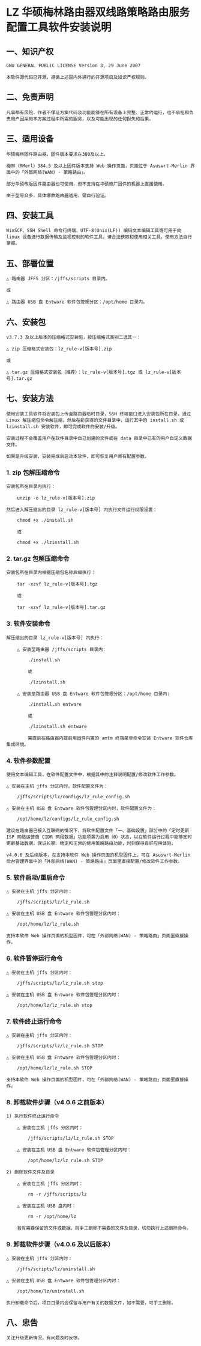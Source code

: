 # LZ 华硕梅林路由器双线路策略路由服务配置工具软件安装说明

## 一、知识产权

    GNU GENERAL PUBLIC LICENSE Version 3, 29 June 2007

    本软件源代码已开源，遵循上述国内外通行的开源项目及知识产权规则。

## 二、免责声明

    凡事都有风险，作者不保证方案代码及功能能够在所有设备上完整、正常的运行，也不承担和负责用户因采用本方案过程中所需的服务，以及可能出现的任何损失和后果。

## 三、适用设备

    华硕梅林固件路由器，固件版本要求在380及以上。

    梅林（RMerl）384.5 及以上固件版本支持 Web 操作页面，页面位于 Asuswrt-Merlin 界面中的「外部网络(WAN) - 策略路由」。

    部分华硕改版固件路由器也可使用，但不支持在华硕原厂固件的机器上直接使用。

    由于型号众多，具体哪款路由器适用，需自行验证。

## 四、安装工具

    WinSCP、SSH Shell 命令行终端、UTF-8(Unix(LF)) 编码文本编辑工具等可用于向 linux 设备进行数据传输及监视控制的软件工具，请合法获取和使用相关工具，使用方法自行掌握。

## 五、部署位置

    △ 路由器 JFFS 分区：/jffs/scripts 目录内。

    或

    △ 路由器 USB 盘 Entware 软件包管理分区：/opt/home 目录内。

## 六、安装包

    v3.7.3 及以上版本的压缩格式安装包，按压缩格式类别二选其一：

    △ zip 压缩格式安装包：lz_rule-v[版本号].zip

    或

    △ tar.gz 压缩格式安装包（推荐）：lz_rule-v[版本号].tgz 或 lz_rule-v[版本号].tar.gz

## 七、安装方法

    使用安装工具软件将安装包上传至路由器临时目录，SSH 终端窗口进入安装包所在目录，通过 Linux 解压缩包命令解压缩，然后在新获得的文件目录中，运行其中的 install.sh 或 lzinstall.sh 安装软件，即可完成软件的安装/升级。

    安装过程不会覆盖用户在软件目录中自己创建的文件或在 data 目录中已有的用户自定义数据文件。

    如果是升级安装，安装完成后启动本软件，即可恢复用户原有配置参数。

### 1. zip 包解压缩命令

    安装包所在目录内执行：

        unzip -o lz_rule-v[版本号].zip

    然后进入解压缩出的目录 lz_rule-v[版本号] 内执行文件运行权限设置：

        chmod +x ./install.sh

        或

        chmod +x ./lzinstall.sh

### 2. tar.gz 包解压缩命令

    安装包所在目录内根据压缩包名称后缀执行：

        tar -xzvf lz_rule-v[版本号].tgz

        或

        tar -xzvf lz_rule-v[版本号].tar.gz

### 3. 软件安装命令

    解压缩出的目录 lz_rule-v[版本号] 内执行：

        △ 安装至路由器 /jffs/scripts 目录内:

            ./install.sh

            或

            ./lzinstall.sh

        △ 安装至路由器 USB 盘 Entware 软件包管理分区：/opt/home 目录内:

            ./install.sh entware

            或

            ./lzinstall.sh entware

            需提前在路由器内提前用固件内置的 amtm 终端菜单命令安装 Entware 软件仓库集成环境。

### 4. 软件参数配置

    使用文本编辑工具，在软件配置文件中，根据其中的注释说明配置/修改软件工作参数。

    △ 安装在主机 jffs 分区内时，软件配置文件为：

        /jffs/scripts/lz/configs/lz_rule_config.sh

    △ 安装在主机 USB 盘 Entware 软件包管理分区内时，软件配置文件为：

        /opt/home/lz/configs/lz_rule_config.sh

    建议在路由器已接入互联网的情况下，将软件配置文件「一、基础设置」部分中的「定时更新 ISP 网络运营商 CIDR 网段数据」功能项置为启用（0）状态，以在软件运行过程中能够定时更新基础数据，保证长期、稳定和正常的使用策略路由功能，时刻保持良好应用体验。

    v4.0.6 及后续版本，在支持本软件 Web 操作页面的机型固件上，可在 Asuswrt-Merlin 后台管理界面中的「外部网络(WAN) - 策略路由」页面里直接配置/修改软件工作参数。

### 5. 软件启动/重启命令

    △ 安装在主机 jffs 分区内时：

        /jffs/scripts/lz/lz_rule.sh

    △ 安装在主机 USB 盘 Entware 软件包管理分区内时：

        /opt/home/lz/lz_rule.sh

    支持本软件 Web 操作页面的机型固件，可在「外部网络(WAN) - 策略路由」页面里直接操作。

### 6. 软件暂停运行命令

    △ 安装在主机 jffs 分区内时：

        /jffs/scripts/lz/lz_rule.sh stop

    △ 安装在主机 USB 盘 Entware 软件包管理分区内时：

        /opt/home/lz/lz_rule.sh stop

### 7. 软件终止运行命令

    △ 安装在主机 jffs 分区内时：

        /jffs/scripts/lz/lz_rule.sh STOP

    △ 安装在主机 USB 盘 Entware 软件包管理分区内时：

        /opt/home/lz/lz_rule.sh STOP

    支持本软件 Web 操作页面的机型固件，可在「外部网络(WAN) - 策略路由」页面里直接操作。

### 8. 卸载软件步骤（v4.0.6 之前版本）

    1) 执行软件终止运行命令

        △ 安装在主机 jffs 分区内时：

            /jffs/scripts/lz/lz_rule.sh STOP

        △ 安装在主机 USB 盘 Entware 软件包管理分区内时：

            /opt/home/lz/lz_rule.sh STOP

    2) 删除软件文件及目录

        △ 安装在主机 jffs 分区内时：

            rm -r /jffs/scripts/lz

        △ 安装在主机 USB 盘内时：

            rm -r /opt/home/lz

        若有需要保留的文件或数据，则手工删除不需要的文件及目录，切勿执行上述删除命令。

### 9. 卸载软件步骤（v4.0.6 及以后版本）

    △ 安装在主机 jffs 分区内时：

        /jffs/scripts/lz/uninstall.sh

    △ 安装在主机 USB 盘 Entware 软件包管理分区内时：

        /opt/home/lz/uninstall.sh

    执行卸载命令后，项目目录内会保留与用户有关的数据文件，如不需要，可手工删除。

## 八、忠告

    关注升级更新情况，有问题及时反馈。

